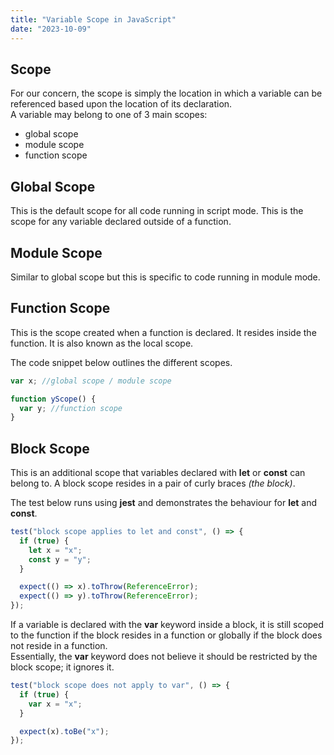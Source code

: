 ```yaml
---
title: "Variable Scope in JavaScript"
date: "2023-10-09"
---
```


## Scope

For our concern, the scope is simply the location in which a variable can be referenced based upon the location of its declaration.  
A variable may belong to one of 3 main scopes:

- global scope
- module scope
- function scope

## Global Scope

This is the default scope for all code running in script mode. This is the scope for any variable declared outside of a function.

## Module Scope

Similar to global scope but this is specific to code running in module mode.

## Function Scope

This is the scope created when a function is declared. It resides inside the function. It is also known as the local scope.

The code snippet below outlines the different scopes.

```js
var x; //global scope / module scope

function yScope() {
  var y; //function scope
}
```

## Block Scope

This is an additional scope that variables declared with **let** or **const** can belong to. A block scope resides in a pair of curly braces _(the block)_.

The test below runs using **jest** and demonstrates the behaviour for **let** and **const**.

```js
test("block scope applies to let and const", () => {
  if (true) {
    let x = "x";
    const y = "y";
  }

  expect(() => x).toThrow(ReferenceError);
  expect(() => y).toThrow(ReferenceError);
});
```

If a variable is declared with the **var** keyword inside a block, it is still scoped to the function if the block resides in a function or globally if the block does not reside in a function.  
Essentially, the **var** keyword does not believe it should be restricted by the block scope; it ignores it.

```js
test("block scope does not apply to var", () => {
  if (true) {
    var x = "x";
  }

  expect(x).toBe("x");
});
```
